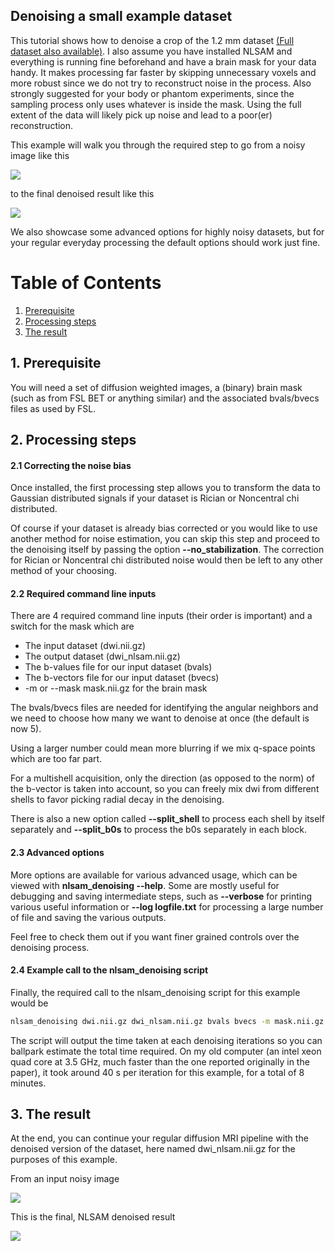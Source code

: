 Denoising a small example dataset
----------------------------------

This tutorial shows how to denoise a crop of the 1.2 mm dataset
[(Full dataset also available)](https://github.com/samuelstjean/nlsam_data).
I also assume you have installed NLSAM and everything is running fine beforehand and have a brain mask for your data handy.
It makes processing far faster by skipping unnecessary voxels and more robust since we do not try to reconstruct noise in the process.
Also strongly suggested for your body or phantom experiments, since the sampling process only uses whatever is inside the mask.
Using the full extent of the data will likely pick up noise and lead to a poor(er) reconstruction.

This example will walk you through the required step to go from a noisy image like this

![](images/noisy.png)

to the final denoised result like this

![](images/nlsam.png)

We also showcase some advanced options for highly noisy datasets, but for your regular
everyday processing the default options should work just fine.

# Table of Contents
1. [Prerequisite](#prerequisite)
2. [Processing steps](#steps)
3. [The result](#result)

<a name="prerequisite"></a>
## 1. Prerequisite

You will need a set of diffusion weighted images, a (binary) brain mask (such as from FSL BET or anything similar) and the associated bvals/bvecs files as used by FSL.

<a name="steps"></a>
## 2. Processing steps

#### 2.1 Correcting the noise bias

Once installed, the first processing step allows you to transform the data to Gaussian distributed
signals if your dataset is Rician or Noncentral chi distributed.

Of course if your dataset is already bias corrected or you would like to use another method for noise estimation,
you can skip this step and proceed to the denoising itself by passing the option **--no_stabilization**.
The correction for Rician or Noncentral chi distributed noise would then be left to any other method of your choosing.

#### 2.2 Required command line inputs

There are 4 required command line inputs (their order is important) and a switch for the mask which are

+ The input dataset (dwi.nii.gz)
+ The output dataset (dwi_nlsam.nii.gz)
+ The b-values file for our input dataset (bvals)
+ The b-vectors file for our input dataset (bvecs)
+ -m or --mask mask.nii.gz for the brain mask

The bvals/bvecs files are needed for identifying the angular neighbors and we need to choose how many we want to denoise at once (the default is now 5).

Using a larger number could mean more blurring if we mix q-space points which are too far part.

For a multishell acquisition, only the direction (as opposed to the norm)
of the b-vector is taken into account, so you can freely mix dwi from different
shells to favor picking radial decay in the denoising.

There is also a new option called **--split_shell** to process each shell by itself separately and **--split_b0s** to process the b0s separately in each block.

#### 2.3 Advanced options

More options are available for various advanced usage, which can be viewed with **nlsam_denoising --help**.
Some are mostly useful for debugging and saving intermediate steps, such as **--verbose** for
printing various useful information or **--log logfile.txt** for processing a large number of file
and saving the various outputs.

Feel free to check them out if you want finer grained controls over the denoising process.

#### 2.4 Example call to the nlsam_denoising script

Finally, the required call to the nlsam_denoising script for this example would be

```bash
nlsam_denoising dwi.nii.gz dwi_nlsam.nii.gz bvals bvecs -m mask.nii.gz --verbose
```

The script will output the time taken at each denoising iterations so you can ballpark estimate the total time required.
On my old computer (an intel xeon quad core at 3.5 GHz, much faster than the one reported originally in the paper),
it took around 40 s per iteration for this example, for a total of 8 minutes.

<a name="result"></a>
## 3. The result

At the end, you can continue your regular diffusion MRI pipeline with the denoised version of the dataset,
here named dwi_nlsam.nii.gz for the purposes of this example.

From an input noisy image

![](images/noisy.png)

This is the final, NLSAM denoised result

![](images/nlsam.png)
